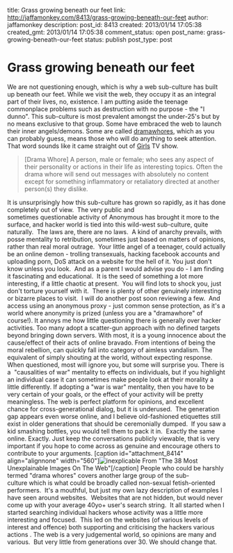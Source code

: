 title: Grass growing beneath our feet
link: http://jaffamonkey.com/8413/grass-growing-beneath-our-feet
author: jaffamonkey
description: 
post_id: 8413
created: 2013/01/14 17:05:38
created_gmt: 2013/01/14 17:05:38
comment_status: open
post_name: grass-growing-beneath-our-feet
status: publish
post_type: post

# Grass growing beneath our feet

We are not questioning enough, which is why a web sub-culture has built up beneath our feet. While we visit the web, they occupy it as an integral part of their lives, no, existence. I am putting aside the teenage commonplace problems such as destruction with no purpose - the "I dunno". This sub-culture is most prevalent amongst the under-25's but by no means exclusive to that group. Some have embraced the web to launch their inner angels/demons. Some are called [dramawhores](http://www.urbandictionary.com/define.php?term=drama%20whores), which as you can probably guess, means those who will do anything to seek attention. That word sounds like it came straight out of [Girls](http://en.wikipedia.org/wiki/Girls_\(TV_series\)) TV show. 

> [Drama Whore] A person, male or female; who sees any aspect of their personality or actions in their life as interesting topics. Often the drama whore will send out messages with absolutely no content except for something inflammatory or retaliatory directed at another person(s) they dislike.

It is unsurprisingly how this sub-culture has grown so rapidly, as it has done completely out of view.  The very public and sometimes questionable activity of Anonymous has brought it more to the surface, and hacker world is tied into this wild-west sub-culture, quite naturally.  The laws are, there are no laws.  A kind of anarchy prevails, with posse mentality to retribution, sometimes just based on matters of opinions, rather than real moral outrage.  Your little angel of a teenager, could actually be an online demon - trolling transexuals, hacking facebook accounts and uploading porn, DoS attack on a website for the hell of it. You just don't know unless you look.  And as a parent I would advise you do - I am finding it fascinating and educational.  It is the seed of something a lot more interesting, if a little chaotic at present.  You will find lots to shock you, just don't torture yourself with it.  There is plenty of other genuinely interesting or bizarre places to visit.  I will do another post soon reviewing a few.  And access using an anonymous proxy - just common sense protection, as it's a world where anonymity is prized (unless you are a "dramawhore" of course!). It annoys me how little questioning there is generally over hacker activities. Too many adopt a scatter-gun approach with no defined targets beyond bringing down servers. With most, it is a young innocence about the cause/effect of their acts of online bravado. From intentions of being the moral rebellion, can quickly fall into category of aimless vandalism. The equivalent of simply shouting at the world, without expecting response. When questioned, most will ignore you, but some will surprise you. There is a  "causalities of war" mentality to effects on individuals, but if you highlight an individual case it can sometimes make people look at their morality a little differently. If adopting a "war is war" mentality, then you have to be very certain of your goals, or the effect of your activity will be pretty meaningless. The web is perfect platform for opinions, and excellent chance for cross-generational dialog, but it is underused.  The generation gap appears even worse online, and I believe old-fashioned etiquettes still exist in older generations that should be ceremonially dumped.  If you saw a kid smashing bottles, you would tell them to pack it in.  Exactly the same online. Exactly. Just keep the conversations publicly viewable, that is very important if you hope to come across as genuine and encourage others to contribute to your arguments. [caption id="attachment_8414" align="alignnone" width="560"]![inexplicable](/wp-content/uploads/2013/01/inexplicable.jpg) From "The 38 Most Unexplainable Images On The Web"[/caption] People who could be harshly termed "drama whores" covers another large group of the sub-culture which is what could be broadly called non-sexual fetish-oriented performers.  It's a mouthful, but just my own lazy description of examples I have seen around websites.  Websites that are not hidden, but would never come up with your average 40yo+ user's search string.  It all started when I started searching individual hackers whose activity was a little more interesting and focused.  This led on the websites (of various levels of interest and offence) both supporting and criticising the hackers various actions . The web is a very judgemental world, so opinions are many and various.  But very little from generations over 30. We should change that.